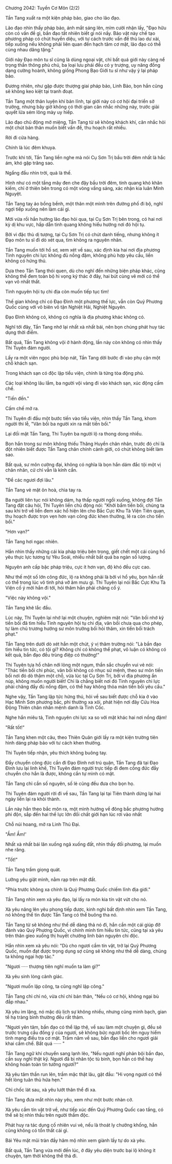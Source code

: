 




Chương 2042: Tuyền Cơ Môn (2/2)


Tần Tang xuất ra một kiện pháp bảo, giao cho lão đạo.

Lão đạo nhìn thấy pháp bảo, ánh mắt sáng lên, mỉm cười nhận lấy, "Đạo hữu còn có vấn đề gì, bần đạo tất nhiên biết gì nói nấy. Bảo vật này chế tạo phương pháp có chút huyền diệu, với tư cách trước vấn đề thù lao dư xài, tiếp xuống nếu không phải liên quan đến hạch tâm cơ mật, lão đạo có thể cùng nhau dâng tặng."

Giới này Đạo môn tu sĩ cũng là dùng ngoại vật, chỉ bất quá giới này càng nể trọng thần thông phù chú, ba loại lưu phái đều có y trượng, uy năng đồng dạng cường hoành, không giống Phong Bạo Giới tu sĩ như vậy ỷ lại pháp bảo.

Đương nhiên, như gặp được thượng giai pháp bảo, Linh Bảo, bọn hắn cũng sẽ không keo kiệt tại tranh đoạt.

Tần Tang một thân luyện khí bản lĩnh, tại giới này có cơ hội đại triển sở trưởng, nhưng bây giờ không có thời gian cân nhắc những này, trước giải quyết lửa sém lông mày uy hiếp.

Lão đạo chủ động mở miệng, Tần Tang từ sẽ không khách khí, cân nhắc hỏi một chút bản thân muốn biết vấn đề, thu hoạch rất nhiều.

Rời đi cửa hàng.

Chính là lúc đêm khuya.

Trước khi tới, Tần Tang liền nghe mà nói Cụ Sơn Trị bầu trời đêm nhất là hắc ám, khó gặp trăng sao.

Ngẩng đầu nhìn trời, quả là thế.

Hình như có một tầng mây đen che đậy bầu trời đêm, tinh quang khó khăn kiếm, chỉ ở thiên bên trong có một vòng vầng sáng, xác nhận kia luân Minh Nguyệt.

Tần Tang tay áo bồng bềnh, một thân một mình trên đường phố đi bộ, nghĩ ngợi tiếp xuống nên làm cái gì.

Mới vừa rồi hắn hướng lão đạo hỏi qua, tại Cụ Sơn Trị bên trong, có hai nơi kỳ dị khu vực, hấp dẫn tinh quang không hiểu hướng nơi đó hội tụ.

Bởi vì đặc thù dị tượng, tại Cụ Sơn Trị có chút danh tiếng, nhưng không ít Đạo môn tu sĩ đi dò xét qua, tìm không ra nguyên nhân.

Tần Tang muốn tới hồ sơ, xem xét về sau, xác định kia hai nơi địa phương Tinh nguyên chi lực không đủ nồng đậm, không phù hợp yêu cầu, liền không có hứng thú.

Dựa theo Tần Tang thói quen, dù cho nghĩ đến những biện pháp khác, cũng không thể đem toàn bộ hi vọng ký thác ở đây, hai bút cùng vẽ mới có thể vạn vô nhất thất.

Tinh nguyên hội tụ chi địa còn muốn tiếp tục tìm!

Thế gian không chỉ có Đạo Đình một phương thế lực, vẫn còn Quỷ Phương Quốc cùng với vô biên vô tận Nghiệt Hải, Nghiệt Nguyên.

Đạo Đình không có, không có nghĩa là địa phương khác không có.

Nghĩ tới đây, Tần Tang nhớ lại nhất xà nhất bái, nên bọn chúng phát huy tác dụng thời điểm.

Bất quá, Tần Tang không vội ở hành động, lần này còn không có nhìn thấy Thi Tuyên đám người.

Lấy ra một viên ngọc phù bóp nát, Tần Tang dời bước đi vào phụ cận một chỗ khách sạn.

Trong khách sạn có độc lập tiểu viện, chính là từng tòa động phủ.

Các loại không lâu lắm, ba người vội vàng đi vào khách sạn, xúc động cấm chế.

"Tiến đến."

Cấm chế mở ra.

Thi Tuyên đi đầu một bước tiến vào tiểu viện, nhìn thấy Tần Tang, khom người thi lễ, "Vãn bối ba người xin ra mắt tiền bối."

Lại đối mặt Tần Tang, Thi Tuyên ba người lộ ra thong dong nhiều.

Bọn hắn trong sư môn không thiếu Thăng Huyền chân nhân, trước đó chỉ là đột nhiên biết được Tần Tang chân chính cảnh giới, có chút không biết làm sao.

Bất quá, sư môn cường đại, không có nghĩa là bọn hắn dám đắc tội một vị chân nhân, cử chỉ vẫn là kính cẩn.

"Để các ngươi đợi lâu."

Tần Tang vẻ mặt ôn hoà, chìa tay ra.

Ba người liên tục nói không dám, hạ thấp người ngồi xuống, không đợi Tần Tang đặt câu hỏi, Thi Tuyên liền chủ động nói: "Khởi bẩm tiền bối, chúng ta sau khi trở về liền đem xác hổ hiện lên cho Bắc Cực Khu Tà Viện Tiên quan, thu hoạch được trọn vẹn hơn vạn công đức khen thưởng, lẽ ra còn cho tiền bối."

"Hơn vạn?"

Tần Tang hơi ngạc nhiên.

Hắn nhìn thấy những cái kia pháp triệu bên trong, giết chết một cái cùng hổ yêu thực lực tương tự Yêu Soái, nhiều nhất bất quá ba ngàn số lượng.

Nguyên anh cấp bậc pháp triệu, cực ít hơn vạn, độ khó đều cực cao.

Như thế một số lớn công đức, lộ ra không phải là bởi vì hổ yêu, bọn hắn rất có thể trong lúc vô tình phá vỡ âm mưu gì. Thi Tuyên lại nói Bắc Cực Khu Tà Viện cố ý mời hắn đi tới, hỏi thăm hắn phải chăng cố ý.

"Việc này không vội."

Tần Tang khẽ lắc đầu.

Lúc này, Thi Tuyên lại nhớ lại một chuyện, nghiêm mặt nói: "Vãn bối nhớ kỹ tiền bối đã tìm hiểu Tinh nguyên hội tụ chi địa, vãn bối chưa qua cho phép, tự làm chủ trương hướng sư môn trưởng bối hỏi thăm, xin tiền bối trách phạt."

Tần Tang trên dưới dò xét hắn một chút, ý vị thâm trường nói: "Là bần đạo tìm hiểu tin tức, có tội gì? Không chỉ có không thể phạt, vô luận có không có kết quả, bần đạo đều trùng điệp có thưởng!"

Thi Tuyên tựa hồ chân nới lỏng một ngụm, thần sắc chuyển vui vẻ nói: "Thác tiền bối chi phúc, vãn bối không có nhục sứ mệnh, theo sư môn tiền bối nơi đó dò thăm một chỗ, vừa lúc tại Cụ Sơn Trị, bởi vì địa phương ẩn núp, không muốn người biết! Chỉ là chẳng biết nơi đó Tinh nguyên chi lực phải chăng đầy đủ nồng đậm, có thể hay không thỏa mãn tiền bối yêu cầu."

Nghe vậy, Tần Tang lập tức hứng thú, hỏi về sau biết được chỗ kia ở vào Hạc Minh Sơn phương bắc, phi thường xa xôi, phát hiện nơi đây Cửu Hoa Động Thiên chân nhân mệnh danh là Tinh Cốc.

Nghe hắn miêu tả, Tinh nguyên chi lực xa so với mặt khác hai nơi nồng đậm!

"Rất tốt!"

Tần Tang khen một câu, theo Thiên Quân giới lấy ra một kiện trường tiên hình dáng pháp bảo với tư cách khen thưởng.

Thi Tuyên tiếp nhận, yêu thích không buông tay.

Đẩy chuyển công đức cần đi Đạo Đình nơi trú quân, Tần Tang đã tại Đạo Đình lưu lại linh khế, Thi Tuyên đám người trực tiếp đi đem công đức đẩy chuyển cho hắn là được, không cần tự mình có mặt.

Tần Tang chỉ cần số nguyên, số lẻ cũng đều đưa cho bọn họ.

Thi Tuyên đám người rời đi về sau, Tần Tang lại tại Tiên thành dừng lại hai ngày liền lại ra khỏi thành.

Lần này hắn theo bắc môn ra, một mình hướng về đông bắc phương hướng phi độn, sắp đến hai thế lực lớn đối chất giới hạn lúc rơi vào nhất

Chỗ núi hoang, mở ra Linh Thú Đại.

"Ầm! Ầm!'

Nhất xà nhất bái lăn xuống ngã xuống đất, nhìn thấy đối phương, lại muốn nhe răng.

"Tốt!"

Tần Tang trầm giọng quát.

Lưỡng yêu giật mình, nằm rạp trên mặt đất.

"Phía trước không xa chính là Quỷ Phương Quốc chiếm lĩnh địa giới."

Tần Tang nhìn xem xà yêu đạo, lại lấy ra món kia tín vật vứt cho nó.

Xà yêu nâng lên yêu phong tiếp được, kinh nghi bất định nhìn xem Tần Tang, nó không thể tin được Tần Tang có thể buông tha nó.

Tần Tang từ sẽ không như thế dễ dàng thả nó đi, hắn cần một cái giúp đỡ đánh vào Quỷ Phương Quốc, vì chính mình tìm hiểu tin tức, cũng tại xà yêu trên thân gieo xuống thị huyết chướng linh bản nguyên chi độc.

Hắn nhìn xem xà yêu nói: "Dù cho ngươi cầm tín vật, trở lại Quỷ Phương Quốc, muốn đạt được trọng dụng sợ cũng sẽ không như thế dễ dàng, chúng ta không ngại hợp tác."

"Ngươi ····· thượng tiên nghĩ muốn ta làm gì?"

Xà yêu sinh lòng cảnh giác.

"Ngươi muốn lập công, ta cũng nghĩ lập công."

Tần Tang chỉ chỉ nó, vừa chỉ chỉ bản thân, "Nếu có cơ hội, không ngại bù đắp nhau."

Xà yêu im lặng, nó mặc dù lịch sự không nhiều, nhưng cũng minh bạch, gian tế hạ tràng bình thường đều rất thảm.

"Ngươi yên tâm, bần đạo có thể lập thệ, về sau làm một chuyện gì, đều sẽ trước trưng cầu đồng ý của ngươi, sẽ không bức ngươi bốc lên nguy hiểm tính mạng điều tra cơ mật. Trăm năm về sau, bần đạo liền cho ngươi giải khai cấm chế. Bất quá ······ "

Tần Tang ngữ khí chuyển sang lạnh lẽo, "Nếu ngươi nghĩ phản bội bần đạo, cần suy nghĩ thật kỹ. Ngươi đã bị nhân tộc tù binh, bọn hắn có thể hay không hoàn toàn tin tưởng ngươi?"

Xà yêu tâm thần run lên, trầm mặc thật lâu, gật đầu: "Hi vọng ngươi có thể hết lòng tuân thủ hứa hẹn."

Chỉ chốc lát sau, xà yêu lướt thân thể đi xa.

Tần Tang đưa mắt nhìn này yêu, xem như một bước nhàn cờ.

Xà yêu cầm tín vật trở về, như tiếp xúc đến Quỷ Phương Quốc cao tầng, có thể sẽ bị nhìn thấu trên người thầm độc.

Phát huy ra tác dụng cố nhiên vui vẻ, nếu là thoát ly chưởng khống, hắn cũng không có tổn thất cái gì.

Bái Yêu mặt mũi tràn đầy hâm mộ nhìn xem giành lấy tự do xà yêu.

Bất quá, Tần Tang vừa mới đến lúc, ở đây yêu diện trước bại lộ không ít chuyện, tạm thời không thể thả đi.




